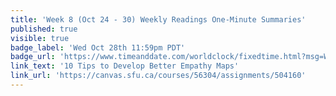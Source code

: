 ```yaml
---
title: 'Week 8 (Oct 24 - 30) Weekly Readings One-Minute Summaries'
published: true
visible: true
badge_label: 'Wed Oct 28th 11:59pm PDT'
badge_url: 'https://www.timeanddate.com/worldclock/fixedtime.html?msg=Week+2+%28Sep+12+-+18%29+Weekly+Readings+One-Minute+Summaries+Due+Date&iso=20201028T2359&p1=256'
link_text: '10 Tips to Develop Better Empathy Maps'
link_url: 'https://canvas.sfu.ca/courses/56304/assignments/504160'
---
```

